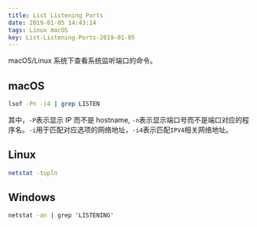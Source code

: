 ```yaml
---
title: List Listening Ports
date: 2019-01-05 14:43:14
tags: Linux macOS
key: List-Listening-Ports-2019-01-05
---
```


macOS/Linux 系统下查看系统监听端口的命令。

<!--more-->

## macOS

```sh
lsof -Pn -i4 | grep LISTEN
```

其中，`-P`表示显示 IP 而不是 hostname, `-n`表示显示端口号而不是端口对应的程序名。`-i`用于匹配对应选项的网络地址，`-i4`表示匹配`IPV4`相关网络地址。

## Linux

```sh
netstat -tupln
```

## Windows

```cmd
netstat -an | grep 'LISTENING'
```
